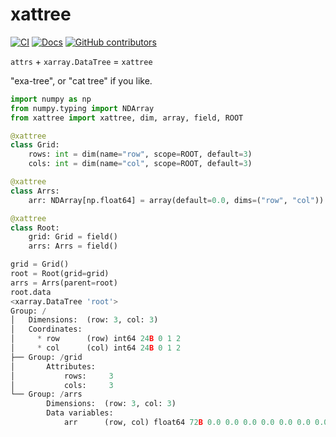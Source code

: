 # xattree

[![CI](https://github.com/modflowpy/xattree/actions/workflows/ci.yml/badge.svg)](https://github.com/modflowpy/xattree/actions/workflows/ci.yml)
[![Docs](https://readthedocs.org/projects/xattree/badge/?version=latest)](https://xattree.readthedocs.io/en/latest/?badge=latest)
[![GitHub contributors](https://img.shields.io/github/contributors/modflowpy/xattree)](https://img.shields.io/github/contributors/modflowpy/xattree)

`attrs` + `xarray.DataTree` = `xattree`

"exa-tree", or "cat tree" if you like.

```python
import numpy as np
from numpy.typing import NDArray
from xattree import xattree, dim, array, field, ROOT 

@xattree
class Grid:
    rows: int = dim(name="row", scope=ROOT, default=3)
    cols: int = dim(name="col", scope=ROOT, default=3)

@xattree
class Arrs:
    arr: NDArray[np.float64] = array(default=0.0, dims=("row", "col"))

@xattree
class Root:
    grid: Grid = field()
    arrs: Arrs = field()

grid = Grid()
root = Root(grid=grid)
arrs = Arrs(parent=root)
root.data
<xarray.DataTree 'root'>
Group: /
│   Dimensions:  (row: 3, col: 3)
│   Coordinates:
│     * row      (row) int64 24B 0 1 2
│     * col      (col) int64 24B 0 1 2
├── Group: /grid
│       Attributes:
│           rows:     3
│           cols:     3
└── Group: /arrs
        Dimensions:  (row: 3, col: 3)
        Data variables:
            arr      (row, col) float64 72B 0.0 0.0 0.0 0.0 0.0 0.0 0.0 0.0 0.0
```
